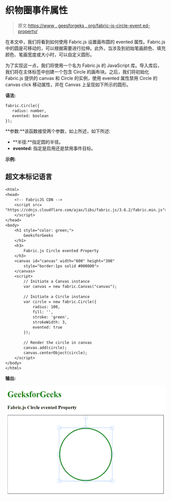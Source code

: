 # 织物圈事件属性

> 原文:[https://www . geesforgeks . org/fabric-js-circle-event ed-property/](https://www.geeksforgeeks.org/fabric-js-circle-evented-property/)

在本文中，我们将看到如何使用 Fabric.js 设置画布圆的 evented 属性。Fabric.js 中的圆是可移动的，可以根据需要进行拉伸。此外，当涉及到初始笔画颜色、填充颜色、笔画宽度或大小时，可以自定义圆形。

为了实现这一点，我们将使用一个名为 Fabric.js 的 JavaScript 库。导入库后，我们将在主体标签中创建一个包含 Circle 的画布块。之后，我们将初始化 Fabric.js 提供的 canvas 和 Circle 的实例，使用 evented 属性禁用 Circle 的 canvas click 移动属性，并在 Canvas 上呈现如下所示的圆形。

**语法:**

```
fabric.Circle({
   radius: number,
   evented: boolean
});
```

**参数:**该函数接受两个参数，如上所述，如下所述:

*   **半径:**指定圆的半径。
*   **evented:** 指定是启用还是禁用事件目标。

**示例:**

## 超文本标记语言

```
<html>
<head>
    <!-- FabricJS CDN -->
    <script src=
"https://cdnjs.cloudflare.com/ajax/libs/fabric.js/3.6.2/fabric.min.js">
    </script>
</head>
<body>
    <h1 style="color: green;">
        GeeksforGeeks
    </h1>
    <h3>
        Fabric.js Circle evented Property
    </h3>
    <canvas id="canvas" width="600" height="300" 
        style="border:1px solid #000000">
    </canvas>
    <script>
        // Initiate a Canvas instance 
        var canvas = new fabric.Canvas("canvas");

        // Initiate a Circle instance 
        var circle = new fabric.Circle({
            radius: 100,
            fill: '',
            stroke: 'green',
            strokeWidth: 3,
            evented: true
        });

        // Render the circle in canvas 
        canvas.add(circle);
        canvas.centerObject(circle);
    </script>
</body>
</html>
```

**输出:**

![](img/2df1929c87541fffb4f1ec5e37bfd706.png)